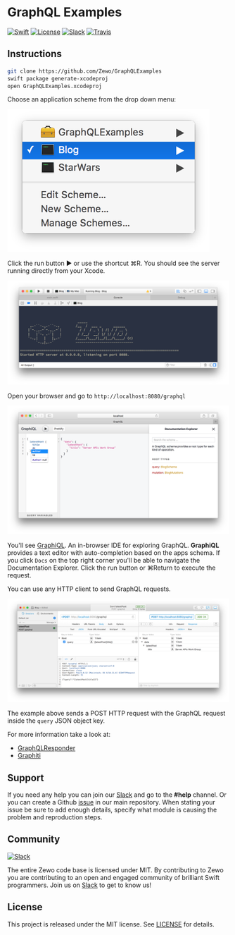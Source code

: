 # GraphQL Examples

[![Swift][swift-badge]][swift-url]
[![License][mit-badge]][mit-url]
[![Slack][slack-badge]][slack-url]
[![Travis][travis-badge]][travis-url]

## Instructions

```sh
git clone https://github.com/Zewo/GraphQLExamples
swift package generate-xcodeproj
open GraphQLExamples.xcodeproj
```

Choose an application scheme from the drop down menu:

![App Scheme](Images/Schemes.png)

Click the run button ► or use the shortcut ⌘R. You should see the server running directly from your Xcode.

![App Scheme](Images/Console.png)

Open your browser and go to `http://localhost:8080/graphql`

![App Scheme](Images/GraphiQL.png)

You'll see [GraphiQL](https://github.com/graphql/graphiql). An in-browser IDE for exploring GraphQL. **GraphiQL** provides a text editor with auto-completion based on the apps schema. If you click `Docs` on the top right corner you'll be able to navigate the Documentation Explorer. Click the run button or ⌘Return to execute the request.

You can use any HTTP client to send GraphQL requests.

![Paw](Images/Paw.png)

The example above sends a POST HTTP request with the GraphQL request inside the `query` JSON object key.

For more information take a look at:

- [GraphQLResponder](https://github.com/Zewo/GraphQLResponder)
- [Graphiti](https://github.com/GraphQLSwift/Graphiti)

## Support

If you need any help you can join our [Slack](http://slack.zewo.io) and go to the **#help** channel. Or you can create a Github [issue](https://github.com/Zewo/Zewo/issues/new) in our main repository. When stating your issue be sure to add enough details, specify what module is causing the problem and reproduction steps.

## Community

[![Slack][slack-image]][slack-url]

The entire Zewo code base is licensed under MIT. By contributing to Zewo you are contributing to an open and engaged community of brilliant Swift programmers. Join us on [Slack](http://slack.zewo.io) to get to know us!

## License

This project is released under the MIT license. See [LICENSE](LICENSE) for details.

[swift-badge]: https://img.shields.io/badge/Swift-3.0-orange.svg?style=flat
[swift-url]: https://swift.org
[mit-badge]: https://img.shields.io/badge/License-MIT-blue.svg?style=flat
[mit-url]: https://tldrlegal.com/license/mit-license
[slack-image]: http://s13.postimg.org/ybwy92ktf/Slack.png
[slack-badge]: https://zewo-slackin.herokuapp.com/badge.svg
[slack-url]: http://slack.zewo.io
[travis-badge]: https://travis-ci.org/Zewo/GraphQLResponder.svg?branch=master
[travis-url]: https://travis-ci.org/Zewo/GraphQLResponder
[codecov-badge]: https://codecov.io/gh/Zewo/GraphQLResponder/branch/master/graph/badge.svg
[codecov-url]: https://codecov.io/gh/Zewo/GraphQLResponder
[codebeat-badge]: https://codebeat.co/badges/97fc8ffa-eff3-495f-b61d-b3c5d29f2280
[codebeat-url]: https://codebeat.co/projects/github-com-zewo-graphqlresponder